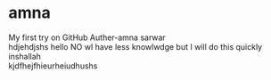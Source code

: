 # amna
My first try on GitHub 
Auther-amna sarwar
<br>
hdjehdjshs
hello NO wI have less knowlwdge but I will do this quickly inshallah
<br>
kjdfhejfhieurheiudhushs
